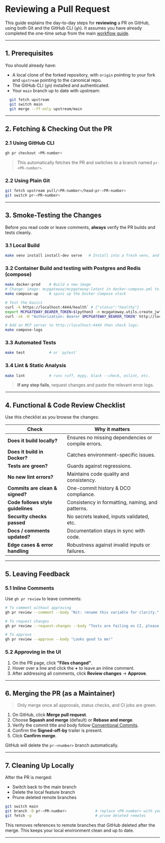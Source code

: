 # Reviewing a Pull Request

This guide explains the day-to-day steps for **reviewing** a PR on GitHub, using both Git and the GitHub CLI (`gh`). It assumes you have already completed the one-time setup from the main [workflow guide](./github.md).

---

## 1. Prerequisites

You should already have:

- A local clone of the forked repository, with `origin` pointing to your fork and `upstream` pointing to the canonical repo.
- The GitHub CLI (`gh`) installed and authenticated.
- Your `main` branch up to date with upstream:

```bash
  git fetch upstream
  git switch main
  git merge --ff-only upstream/main
```

---

## 2. Fetching & Checking Out the PR

### 2.1 Using GitHub CLI

```bash
gh pr checkout <PR-number>
```

> This automatically fetches the PR and switches to a branch named `pr-<PR-number>`.

### 2.2 Using Plain Git

```bash
git fetch upstream pull/<PR-number>/head:pr-<PR-number>
git switch pr-<PR-number>
```

---

## 3. Smoke-Testing the Changes

Before you read code or leave comments, **always** verify the PR builds and tests cleanly.

### 3.1 Local Build

```bash
make venv install install-dev serve   # Install into a fresh venv, and test it runs locally
```

### 3.2 Container Build and testing with Postgres and Redis (compose)

```bash
make docker-prod    # Build a new image
# Change: image: mcpgateway/mcpgateway:latest in docker-compose.yml to use the local image
make compose-up     # spins up the Docker Compose stack

# Test the basics
curl -k https://localhost:4444/health` # {"status":"healthy"}
export MCPGATEWAY_BEARER_TOKEN=$(python3 -m mcpgateway.utils.create_jwt_token --username admin@example.com --exp 0 --secret my-test-key)
curl -sk -H "Authorization: Bearer $MCPGATEWAY_BEARER_TOKEN" http://localhost:4444/version  | jq -c '.database, .redis'

# Add an MCP server to http://localhost:4444 then check logs:
make compose-logs
```

### 3.3 Automated Tests

```bash
make test           # or `pytest`
```

### 3.4 Lint & Static Analysis

```bash
make lint           # runs ruff, mypy, black --check, eslint, etc.
```

> **If any step fails**, request changes and paste the relevant error logs.

---

## 4. Functional & Code Review Checklist

Use this checklist as you browse the changes:

| Check                             | Why it matters                                     |
| --------------------------------- | -------------------------------------------------- |
| **Does it build locally?**        | Ensures no missing dependencies or compile errors. |
| **Does it build in Docker?**      | Catches environment-specific issues.               |
| **Tests are green?**              | Guards against regressions.                        |
| **No new lint errors?**           | Maintains code quality and consistency.            |
| **Commits are clean & signed?**   | One-commit history & DCO compliance.               |
| **Code follows style guidelines** | Consistency in formatting, naming, and patterns.   |
| **Security checks passed**        | No secrets leaked, inputs validated, etc.          |
| **Docs / comments updated?**      | Documentation stays in sync with code.             |
| **Edge cases & error handling**   | Robustness against invalid inputs or failures.     |

---

## 5. Leaving Feedback

### 5.1 Inline Comments

Use `gh pr review` to leave comments:

```bash
# To comment without approving
gh pr review --comment --body "Nit: rename this variable for clarity."

# To request changes
gh pr review --request-changes --body "Tests are failing on CI, please fix."

# To approve
gh pr review --approve --body "Looks good to me!"
```

### 5.2 Approving in the UI

1. On the PR page, click **"Files changed"**.
2. Hover over a line and click the **+** to leave an inline comment.
3. After addressing all comments, click **Review changes** → **Approve**.

---

## 6. Merging the PR (as a Maintainer)

> Only merge once all approvals, status checks, and CI jobs are green.

1. On GitHub, click **Merge pull request**.
2. Choose **Squash and merge** (default) or **Rebase and merge**.
3. Verify the commit title and body follow [Conventional Commits](https://www.conventionalcommits.org/).
4. Confirm the **Signed-off-by** trailer is present.
5. Click **Confirm merge**.

GitHub will delete the `pr-<number>` branch automatically.

---

## 7. Cleaning Up Locally
After the PR is merged:
* Switch back to the main branch
* Delete the local feature branch
* Prune deleted remote branches
```bash
git switch main
git branch -D pr-<PR-number>             # replace <PR-number> with your branch name
git fetch -p                             # prune deleted remotes
```
This removes references to remote branches that GitHub deleted after the merge.
This keeps your local environment clean and up to date.

---
